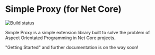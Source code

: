 # Simple Proxy (for Net Core)

![Build status](https://dev.azure.com/mambosoftware/SimpleProxy/_apis/build/status/SimpleProxy-CI)

Simple Proxy is a simple extension library built to solve the problem of Aspect Orientated Programming in Net Core projects.

"Getting Started" and further documentation is on the way soon!
